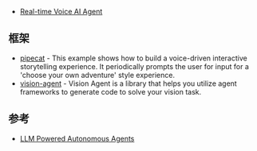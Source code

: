 - [Real-time Voice AI Agent](https://github.com/CerebriumAI/examples/tree/master/18-realtime-voice-agent)

## 框架

- [pipecat](https://github.com/pipecat-ai/pipecat) - This example shows how to build a voice-driven interactive storytelling experience. It periodically prompts the user for input for a 'choose your own adventure' style experience. 
- [vision-agent](https://github.com/landing-ai/vision-agent) - Vision Agent is a library that helps you utilize agent frameworks to generate code to solve your vision task. 

## 参考

- [LLM Powered Autonomous Agents](https://lilianweng.github.io/posts/2023-06-23-agent/)